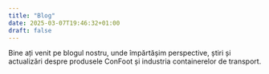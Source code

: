 ```yaml
---
title: "Blog"
date: 2025-03-07T19:46:32+01:00
draft: false
---
```


Bine ați venit pe blogul nostru, unde împărtășim perspective, știri și actualizări despre produsele ConFoot și industria containerelor de transport.